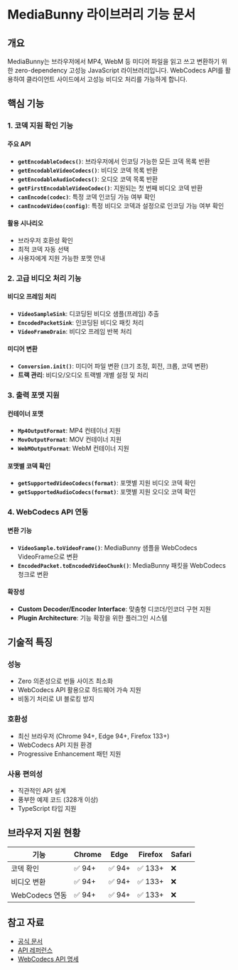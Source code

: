 # MediaBunny 라이브러리 기능 문서

## 개요

MediaBunny는 브라우저에서 MP4, WebM 등 미디어 파일을 읽고 쓰고 변환하기 위한 zero-dependency 고성능 JavaScript 라이브러리입니다. WebCodecs API를 활용하여 클라이언트 사이드에서 고성능 비디오 처리를 가능하게 합니다.

## 핵심 기능

### 1. 코덱 지원 확인 기능

#### 주요 API
- **`getEncodableCodecs()`**: 브라우저에서 인코딩 가능한 모든 코덱 목록 반환
- **`getEncodableVideoCodecs()`**: 비디오 코덱 목록 반환
- **`getEncodableAudioCodecs()`**: 오디오 코덱 목록 반환
- **`getFirstEncodableVideoCodec()`**: 지원되는 첫 번째 비디오 코덱 반환
- **`canEncode(codec)`**: 특정 코덱 인코딩 가능 여부 확인
- **`canEncodeVideo(config)`**: 특정 비디오 코덱과 설정으로 인코딩 가능 여부 확인

#### 활용 시나리오
- 브라우저 호환성 확인
- 최적 코덱 자동 선택
- 사용자에게 지원 가능한 포맷 안내

### 2. 고급 비디오 처리 기능

#### 비디오 프레임 처리
- **`VideoSampleSink`**: 디코딩된 비디오 샘플(프레임) 추출
- **`EncodedPacketSink`**: 인코딩된 비디오 패킷 처리
- **`VideoFrameDrain`**: 비디오 프레임 반복 처리

#### 미디어 변환
- **`Conversion.init()`**: 미디어 파일 변환 (크기 조정, 회전, 크롭, 코덱 변환)
- **트랙 관리**: 비디오/오디오 트랙별 개별 설정 및 처리

### 3. 출력 포맷 지원

#### 컨테이너 포맷
- **`Mp4OutputFormat`**: MP4 컨테이너 지원
- **`MovOutputFormat`**: MOV 컨테이너 지원
- **`WebMOutputFormat`**: WebM 컨테이너 지원

#### 포맷별 코덱 확인
- **`getSupportedVideoCodecs(format)`**: 포맷별 지원 비디오 코덱 확인
- **`getSupportedAudioCodecs(format)`**: 포맷별 지원 오디오 코덱 확인

### 4. WebCodecs API 연동

#### 변환 기능
- **`VideoSample.toVideoFrame()`**: MediaBunny 샘플을 WebCodecs VideoFrame으로 변환
- **`EncodedPacket.toEncodedVideoChunk()`**: MediaBunny 패킷을 WebCodecs 청크로 변환

#### 확장성
- **Custom Decoder/Encoder Interface**: 맞춤형 디코더/인코더 구현 지원
- **Plugin Architecture**: 기능 확장을 위한 플러그인 시스템

## 기술적 특징

### 성능
- Zero 의존성으로 번들 사이즈 최소화
- WebCodecs API 활용으로 하드웨어 가속 지원
- 비동기 처리로 UI 블로킹 방지

### 호환성
- 최신 브라우저 (Chrome 94+, Edge 94+, Firefox 133+)
- WebCodecs API 지원 환경
- Progressive Enhancement 패턴 지원

### 사용 편의성
- 직관적인 API 설계
- 풍부한 예제 코드 (328개 이상)
- TypeScript 타입 지원

## 브라우저 지원 현황

| 기능 | Chrome | Edge | Firefox | Safari |
|------|--------|------|---------|--------|
| 코덱 확인 | ✅ 94+ | ✅ 94+ | ✅ 133+ | ❌ |
| 비디오 변환 | ✅ 94+ | ✅ 94+ | ✅ 133+ | ❌ |
| WebCodecs 연동 | ✅ 94+ | ✅ 94+ | ✅ 133+ | ❌ |

## 참고 자료

- [공식 문서](https://github.com/vanilagy/mediabunny)
- [API 레퍼런스](https://vanilagy.github.io/mediabunny/)
- [WebCodecs API 명세](https://wicg.github.io/web-codecs/)